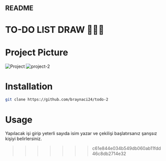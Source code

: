 
## README 


# TO-DO LIST DRAW  🧾🧾🧾

# Project Picture
![Project](https://user-images.githubusercontent.com/75997729/119136337-35ebf580-ba48-11eb-8193-6c9623188824.png)
![project-2](https://user-images.githubusercontent.com/75997729/119136439-5320c400-ba48-11eb-8fb3-109f3fb5fa7e.png)

# Installation
```bash
git clone https://github.com/braynaci24/todo-2
```
# Usage 

Yapılacak işi girip yeterli sayıda isim yazar ve çekilişi başlatırsanız şanşsız kişiyi belirlersiniz.
>>>>>>> c61e844e034b549db060ab11fdd46c8db2714e32
